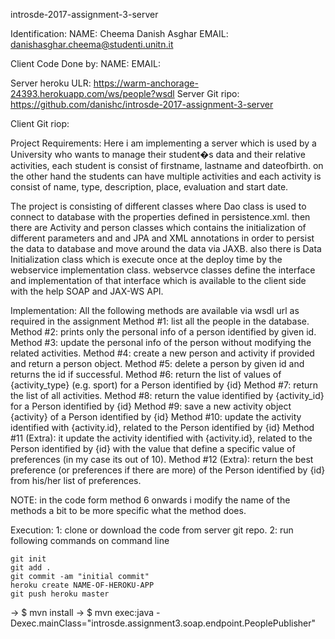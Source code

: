 introsde-2017-assignment-3-server


Identification:
NAME: Cheema Danish Asghar
EMAIL: danishasghar.cheema@studenti.unitn.it

Client Code Done by:
NAME: 
EMAIL:

Server heroku ULR: https://warm-anchorage-24393.herokuapp.com/ws/people?wsdl
Server Git ripo: https://github.com/danishc/introsde-2017-assignment-3-server

Client Git riop:


Project Requirements:
Here i am implementing a server which is used by a University who wants to manage their student�s data and their relative activities, each student is consist of firstname, lastname and dateofbirth. on the other hand the students can have multiple activities and each activity is consist of name, type, description, place, evaluation and start date.

The project is consisting of different classes where Dao class is used to connect to database with the properties defined in persistence.xml. then there are Activity and person classes which contains the initialization of different parameters and and JPA and XML annotations in order to persist the data to database and move around the data via JAXB. also there is Data Initialization class which is execute once at the deploy time by the webservice implementation class. webservce classes define the interface and implementation of that interface which is available to the client side with the help SOAP and JAX-WS API.

Implementation:
All the following methods are available via wsdl url as required in the assignment
Method #1: list all the people in the database.
Method #2: prints only the personal info of a person identified by given id.
Method #3: update the personal info of the person without modifying the related activities.
Method #4: create a new person and activity if provided and return a person object.
Method #5: delete a person by given id and returns the id if successful.
Method #6: return the list of values of {activity_type} (e.g. sport) for a Person identified by {id}
Method #7: return the list of all activities.
Method #8: return the value identified by {activity_id} for a Person identified by {id}
Method #9: save a new activity object {activity} of a Person identified by {id}
Method #10: update the activity identified with {activity.id}, related to the Person identified by {id}
Method #11 (Extra): it update the activity identified with {activity.id}, related to the Person identified by {id} with the value that define a specific value of preferences (in my case its out of 10).
Method #12 (Extra): return the best preference (or preferences if there are more) of the Person identified by {id} from his/her list of preferences. 

NOTE: in the code form method 6 onwards i modify the name of the methods a bit to be more specific what the method does.

Execution: 
1: clone or download the code from server git repo.
2: run following commands on command line 
```
git init
git add .
git commit -am "initial commit"
heroku create NAME-OF-HEROKU-APP
git push heroku master 

```

-> $ mvn install
-> $ mvn exec:java -Dexec.mainClass="introsde.assignment3.soap.endpoint.PeoplePublisher"

